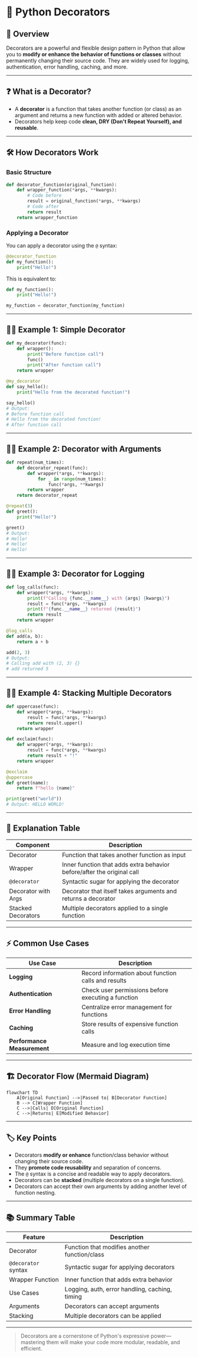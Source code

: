 # 🧩 Python Decorators

## 📝 Overview

Decorators are a powerful and flexible design pattern in Python that allow you to **modify or enhance the behavior of functions or classes** without permanently changing their source code. They are widely used for logging, authentication, error handling, caching, and more.

---

## ❓ What is a Decorator?

- A **decorator** is a function that takes another function (or class) as an argument and returns a new function with added or altered behavior.
- Decorators help keep code **clean, DRY (Don't Repeat Yourself), and reusable**.

---

## 🛠️ How Decorators Work

### Basic Structure

```python
def decorator_function(original_function):
    def wrapper_function(*args, **kwargs):
        # Code before
        result = original_function(*args, **kwargs)
        # Code after
        return result
    return wrapper_function
```

### Applying a Decorator

You can apply a decorator using the `@` syntax:

```python
@decorator_function
def my_function():
    print("Hello!")
```

This is equivalent to:

```python
def my_function():
    print("Hello!")

my_function = decorator_function(my_function)
```

---

## 🧑‍💻 Example 1: Simple Decorator

```python
def my_decorator(func):
    def wrapper():
        print("Before function call")
        func()
        print("After function call")
    return wrapper

@my_decorator
def say_hello():
    print("Hello from the decorated function!")

say_hello()
# Output:
# Before function call
# Hello from the decorated function!
# After function call
```

---

## 🧑‍💻 Example 2: Decorator with Arguments

```python
def repeat(num_times):
    def decorator_repeat(func):
        def wrapper(*args, **kwargs):
            for _ in range(num_times):
                func(*args, **kwargs)
        return wrapper
    return decorator_repeat

@repeat(3)
def greet():
    print("Hello!")

greet()
# Output:
# Hello!
# Hello!
# Hello!
```

---

## 🧑‍💻 Example 3: Decorator for Logging

```python
def log_calls(func):
    def wrapper(*args, **kwargs):
        print(f"Calling {func.__name__} with {args} {kwargs}")
        result = func(*args, **kwargs)
        print(f"{func.__name__} returned {result}")
        return result
    return wrapper

@log_calls
def add(a, b):
    return a + b

add(2, 3)
# Output:
# Calling add with (2, 3) {}
# add returned 5
```

---

## 🧑‍💻 Example 4: Stacking Multiple Decorators

```python
def uppercase(func):
    def wrapper(*args, **kwargs):
        result = func(*args, **kwargs)
        return result.upper()
    return wrapper

def exclaim(func):
    def wrapper(*args, **kwargs):
        result = func(*args, **kwargs)
        return result + "!"
    return wrapper

@exclaim
@uppercase
def greet(name):
    return f"hello {name}"

print(greet("world"))
# Output: HELLO WORLD!
```

---

## 🧠 Explanation Table

| Component         | Description                                                                 |
|-------------------|-----------------------------------------------------------------------------|
| Decorator         | Function that takes another function as input                               |
| Wrapper           | Inner function that adds extra behavior before/after the original call      |
| `@decorator`      | Syntactic sugar for applying the decorator                                  |
| Decorator with Args | Decorator that itself takes arguments and returns a decorator             |
| Stacked Decorators | Multiple decorators applied to a single function                           |

---

## ⚡ Common Use Cases

| Use Case                   | Description                                                                 |
|----------------------------|-----------------------------------------------------------------------------|
| **Logging**                | Record information about function calls and results                         |
| **Authentication**         | Check user permissions before executing a function                          |
| **Error Handling**         | Centralize error management for functions                                   |
| **Caching**                | Store results of expensive function calls                                   |
| **Performance Measurement**| Measure and log execution time                                              |

---

## 🏗️ Decorator Flow (Mermaid Diagram)

```mermaid
flowchart TD
    A[Original Function] -->|Passed to| B[Decorator Function]
    B --> C[Wrapper Function]
    C -->|Calls| D[Original Function]
    C -->|Returns| E[Modified Behavior]
```

---

## 🏷️ Key Points

- Decorators **modify or enhance** function/class behavior without changing their source code.
- They **promote code reusability** and separation of concerns.
- The `@` syntax is a concise and readable way to apply decorators.
- Decorators can be **stacked** (multiple decorators on a single function).
- Decorators can accept their own arguments by adding another level of function nesting.

---

## 📚 Summary Table

| Feature                | Description                                      |
|------------------------|--------------------------------------------------|
| Decorator              | Function that modifies another function/class    |
| `@decorator` syntax    | Syntactic sugar for applying decorators          |
| Wrapper Function       | Inner function that adds extra behavior          |
| Use Cases              | Logging, auth, error handling, caching, timing   |
| Arguments              | Decorators can accept arguments                  |
| Stacking               | Multiple decorators can be applied               |

---

> Decorators are a cornerstone of Python's expressive power—mastering them will make your code more modular, readable, and efficient.